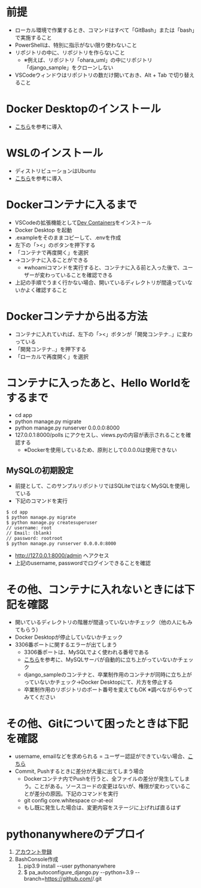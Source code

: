 # 前提
- ローカル環境で作業するとき、コマンドはすべて「GitBash」または「bash」で実施すること
- PowerShellは、特別に指示がない限り使わないこと
- リポジトリの中に、リポジトリを作らないこと
  - ※例えば、リポジトリ「ohara_uml」の中にリポジトリ「django_sample」をクローンしない
- VSCodeウィンドウはリポジトリの数だけ開いておき、Alt + Tab で切り替えること

# Docker Desktopのインストール
- [こちら](https://zenn.dev/upgradetech/articles/8e8b82e9d5c494)を参考に導入

# WSLのインストール
- ディストリビューションはUbuntu
- [こちら](https://zenn.dev/kuuki/articles/windows-ubuntu-insall)を参考に導入

# Dockerコンテナに入るまで
- VSCodeの拡張機能として[Dev Containers](https://marketplace.visualstudio.com/items?itemName=ms-vscode-remote.remote-containers)をインストール
- Docker Desktop を起動
- .exampleをそのままコピーして、.envを作成
- 左下の「><」のボタンを押下する
- 「コンテナで再度開く」を選択
- →コンテナに入ることができる
  - ※whoamiコマンドを実行すると、コンテナに入る前と入った後で、ユーザーが変わっていることを確認できる
- 上記の手順でうまく行かない場合、開いているディレクトリが間違っていないかよく確認すること

# Dockerコンテナから出る方法
- コンテナに入れていれば、左下の「><」ボタンが「開発コンテナ..」に変わっている
- 「開発コンテナ..」を押下する
- 「ローカルで再度開く」を選択

# コンテナに入ったあと、Hello Worldをするまで
- cd app
- python manage.py migrate
- python manage.py runserver 0.0.0.0:8000
- 127.0.0.1:8000/polls にアクセスし、views.pyの内容が表示されることを確認する
  - ※Dockerを使用しているため、原則として0.0.0.0は使用できない

## MySQLの初期設定
- 前提として、このサンプルリポジトリではSQLiteではなくMySQLを使用している
- 下記のコマンドを実行
```
$ cd app
$ python manage.py migrate
$ python manage.py createsuperuser
// username: root
// Email: (blank)
// password: rootroot
$ python manage.py runserver 0.0.0.0:8000
```
- http://127.0.0.1:8000/admin へアクセス
- 上記のusername, passwordでログインできることを確認

# その他、コンテナに入れないときには下記を確認
- 開いているディレクトリの階層が間違っていないかチェック（他の人にもみてもらう）
- Docker Desktopが停止していないかチェック
- 3306番ポートに関するエラーが出てしまう
  - 3306番ポートは、MySQLでよく使われる番号である
  - [こちら](https://qiita.com/Shime_texas/items/03b49cf42fbdaf0e2250)を参考に、MySQLサーバが自動的に立ち上がっていないかチェック
  - django_sampleのコンテナと、卒業制作用のコンテナが同時に立ち上がっていないかチェック→Docker Desktopにて、片方を停止する
  - 卒業制作用のリポジトリのポート番号を変えてもOK ※調べながらやってみてください

# その他、Gitについて困ったときは下記を確認
- username, emailなどを求められる = ユーザー認証ができていない場合、[こちら](https://hirofurukawa.com/check-register-username-mail/)
- Commit, Pushするときに差分が大量に出てしまう場合
  - Dockerコンテナ内でPushを行うと、全ファイルの差分が発生してしまう。ことがある。ソースコードの変更はないが、権限が変わっていることが差分の原因。下記のコマンドを実行
  - git config core.whitespace cr-at-eol
  - もし既に発生した場合は、変更内容をステージに上げれば直るはず

# pythonanywhereのデプロイ
1. [アカウント登録](https://www.pythonanywhere.com/)
2. BashConsole作成
   1. pip3.9 install --user pythonanywhere
   2. $ pa_autoconfigure_django.py --python=3.9 --branch=<branchname>https://github.com/<username>/<repositoryname>.git
